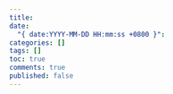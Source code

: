 ```yaml
---
title:
date:
  "{ date:YYYY-MM-DD HH:mm:ss +0800 }":
categories: []
tags: []
toc: true
comments: true
published: false
---
```


<!-- more -->